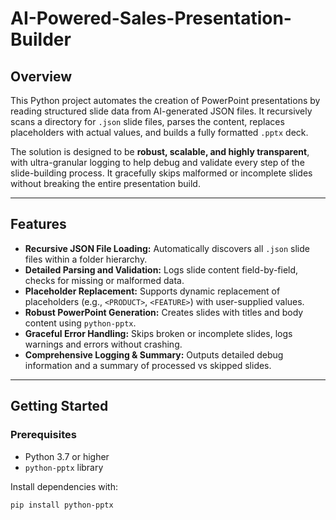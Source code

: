 # AI-Powered-Sales-Presentation-Builder

## Overview

This Python project automates the creation of PowerPoint presentations by reading structured slide data from AI-generated JSON files. It recursively scans a directory for `.json` slide files, parses the content, replaces placeholders with actual values, and builds a fully formatted `.pptx` deck.

The solution is designed to be **robust, scalable, and highly transparent**, with ultra-granular logging to help debug and validate every step of the slide-building process. It gracefully skips malformed or incomplete slides without breaking the entire presentation build.

---

## Features

- **Recursive JSON File Loading:** Automatically discovers all `.json` slide files within a folder hierarchy.
- **Detailed Parsing and Validation:** Logs slide content field-by-field, checks for missing or malformed data.
- **Placeholder Replacement:** Supports dynamic replacement of placeholders (e.g., `<PRODUCT>`, `<FEATURE>`) with user-supplied values.
- **Robust PowerPoint Generation:** Creates slides with titles and body content using `python-pptx`.
- **Graceful Error Handling:** Skips broken or incomplete slides, logs warnings and errors without crashing.
- **Comprehensive Logging & Summary:** Outputs detailed debug information and a summary of processed vs skipped slides.

---

## Getting Started

### Prerequisites

- Python 3.7 or higher
- `python-pptx` library

Install dependencies with:

```bash
pip install python-pptx
